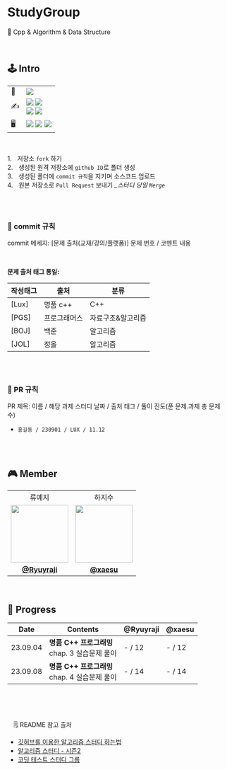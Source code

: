 # StudyGroup
🏫 Cpp &amp; Algorithm &amp; Data Structure

<br/>

## 🕹️ Intro
<table>
 
  <tr>
    <td>
      🚩
    </td>
    <td>
      <img src="https://img.shields.io/badge/2023.09.01 ~ ing-F01414?style=plastic&logo">
    </td>
  </tr>
 
  <tr>
    <td>
      ✍️
    </td>
     <td>
      <img src="https://img.shields.io/badge/MON-FF7200?style=plastic&logo">
      <img src="https://img.shields.io/badge/18:00 ~ 19:00-FFFFFF?style=plastic&logo">
      <br/>
      <img src="https://img.shields.io/badge/F R I-FF7200?style=plastic&logo">
      <img src="https://img.shields.io/badge/16:00 ~ 17:00-FFFFFF?style=plastic&logo">
   </tr>
   
   <tr>
    <td>
      🖥️
    </td>
    <td>
      <img src="https://img.shields.io/badge/C++-00599C?styleplastic&logo">
      <img src="https://img.shields.io/badge/Algorithm-00BCB4?style=plastic&logo">
      <img src="https://img.shields.io/badge/Data Structure-2A7BA0?style=plastic&logo">
    </td>
  </tr>
  
</table>

<br/>

1.ㅤ저장소 `fork` 하기
<br/>
2.ㅤ생성된 원격 저장소에 `github ID`로 폴더 생성
<br/>
3.ㅤ생성된 폴더에 `commit 규칙`을 지키며 소스코드 업로드
<br/>
4.ㅤ원본 저장소로 `Pull Request` 보내기 *_스터디 당일 `Merge`*

<br/>
<br />

### 🎰 commit 규칙
commit 메세지: [문제 출처(교재/강의/플랫폼)] 문제 번호 / 코멘트 내용

<br/>

**문제 출처 태그 통일:**
  
  
  | 작성태그 | 출처 | 분류 |
  | --- | --- | --- |
  | [Lux] | 명품 c++ | C++ |
  | [PGS] | 프로그래머스 | 자료구조&알고리즘 |
  | [BOJ] | 백준 | 알고리즘 |
  | [JOL] | 정올 | 알고리즘 |


<br/>
<br/>

### 🎰 PR 규칙
PR 제목: 이름 / 해당 과제 스터디 날짜 / 출처 태그 / 풀이 진도(푼 문제.과제 총 문제 수)
-  ` 홍길동 / 230901 / LUX / 11.12  `

<br/>
<br/>

## 🎮 Member

<table>
 <tr>
    <td align="center"><a>류예지</a></a>
    <td align="center"><a>하지수</a></a>
  </tr>
 <tr>
    <td align="center"><a href="https://github.com/Ryuyraji"><img src="https://avatars.githubusercontent.com/Ryuyraji" width="130px;" alt=""></a></td>
    <td align="center"><a href="https://github.com/xaesu"><img src="https://avatars.githubusercontent.com/xaesu" width="130px;" alt=""></a></td>
  </tr>
  <tr>
    <td align="center"><a href="https://github.com/Ryuyraji"><b>@Ryuyraji</b></a></td>
    <td align="center"><a href="https://github.com/xaesu"><b>@xaesu</b></a></td>
  </tr>
</table>


<br/>


## 🎲 Progress

| Date | Contents | @Ryuyraji | @xaesu |
| --- | --- | --- | --- |
|23.09.04| **명품 C++ 프로그래밍** <br/> chap. 3 실습문제 풀이 | - / 12 | - / 12 |
|23.09.08| **명품 C++ 프로그래밍** <br/> chap. 4 실습문제 풀이 | - / 14 | - / 14 |


<br/><br/><br/>

ㅤ🗒️ README 참고 출처
<br/>
* [깃허브를 이용한 알고리즘 스터디 하는법](https://waytocse.tistory.com/59)
* [알고리즘 스터디 - 시즌2](https://github.com/CodeSquad-2023-BE-Study/Algorithm-Study)
* [코딩 테스트 스터디 그룹](https://github.com/CodeTest-StudyGroup/Code-Test-Study)

